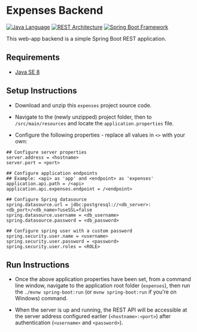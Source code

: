 # Expenses Backend

[![Java Language](https://img.shields.io/badge/language-Java-blue.svg)][1]
[![REST Architecture](https://img.shields.io/badge/architecture-REST-5DADE2.svg)][2]
[![Spring Boot Framework](https://img.shields.io/badge/framework-Spring%20Boot-6DB33F.svg)][3]

This web-app backend is a simple Spring Boot REST application.

## Requirements

- [Java SE 8][4]

## Setup Instructions

- Download and unzip this `expenses` project source code.

- Navigate to the (newly unzipped) project folder, then to `/src/main/resources` and locate the `application.properties` file.

- Configure the following properties - replace all values in `<>` with your own:

````properties
## Configure server properties
server.address = <hostname>
server.port = <port>

## Configure application endpoints
## Example: <api> as 'app' and <endpoint> as 'expenses'
application.api.path = /<api>
application.api.expenses.endpoint = /<endpoint>

## Configure Spring datasource
spring.datasource.url = jdbc:postgresql://<db_server>:<db_port>/<db_name>?useSSL=false
spring.datasource.username = <db_username>
spring.datasource.password = <db_password>

## Configure spring user with a custom password
spring.security.user.name = <username>
spring.security.user.password = <password>
spring.security.user.roles = <ROLE>

````

## Run Instructions

- Once the above application properties have been set, from a command line window, navigate to the application root folder (`expenses`), then run the `./mvnw spring-boot:run` (or `mvnw spring-boot:run` if you're on Windows) command.

- When the server is up and running, the REST API will be accessible at the server address configured earlier (`<hostname>:<port>`) after authentication (`<username>` and `<password>`).


[1]: https://docs.oracle.com/en/java/
[2]: http://www.vogella.com/tutorials/REST/article.html
[3]: https://projects.spring.io/spring-boot/
[4]: http://www.oracle.com/technetwork/java/javase/downloads/jdk8-downloads-2133151.html
